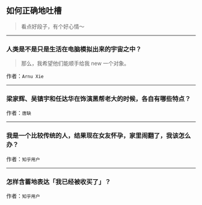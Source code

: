 ## 如何正确地吐槽

> 看点好段子，有个好心情～


 
---

### 人类是不是只是生活在电脑模拟出来的宇宙之中？

> 那么，我希望他们能顺手给我 new 一个对象。


作者：`Arnu Xie`

---

### 梁家辉、吴镇宇和任达华在饰演黑帮老大的时候，各自有哪些特点？

> 


作者：`唐缺`

---

### 我是一个比较传统的人，结果现在女友怀孕，家里闹翻了，我该怎么办？

> 


作者：`知乎用户`

---

### 怎样含蓄地表达「我已经被收买了」？

> 


作者：`知乎用户`